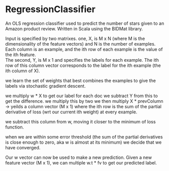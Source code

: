 RegressionClassifier
====================

An OLS regression classifier used to predict the number of stars given to an Amazon product review.  Written in Scala using the BIDMat library.

Input is specified by two matrixes.  one, X, is M x N (where M is the dimensionality of the feature vectors) and N is the number of examples.  Each column is an example, and the ith row of each example is the value of the ith feature.  
The second, Y, is M x 1 and specifies the labels for each example.  The ith row of this column vector corresponds to the label for the ith example (the ith column of X).

we learn the set of weights that best combines the examples to give the labels via stochastic gradient descent.

we multiply w * X to get our label for each doc
we subtract Y from this to get the difference.
we multiply this by two
we then multiply X * prevColumn -> yeilds a column vector (M x 1) where the ith row is the sum of the partial derivative of loss (wrt our current ith weight) at every example.

we subtract this column from w, moving it closer to the minimum of loss function.

when we are within some error threshold (the sum of the partial derivatives is close enough to zero, aka w is almost at its minimum) we decide that we have converged.

Our w vector can now be used to make a new prediction.  Given a new feature vector (M x 1), we can multiple w.t * fv to get our predicted label.

